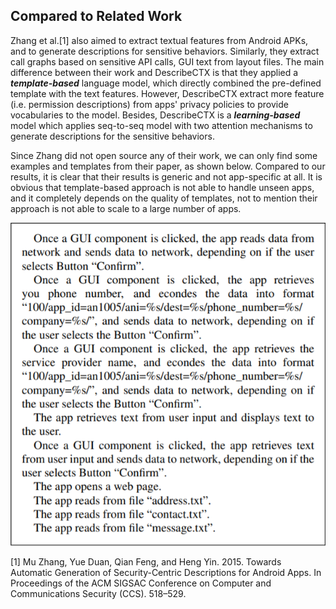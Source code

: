 ## Compared to Related Work
Zhang et al.[1] also aimed to extract textual features from Android APKs, and to generate descriptions for sensitive behaviors. Similarly, they extract call graphs based on sensitive API calls, GUI text from layout files. The main difference between their work and DescribeCTX is that they applied a ***template-based*** language model, which directly combined the pre-defined template with the text features. However, DescribeCTX extract more feature (i.e. permission descriptions) from apps' privacy policies to provide vocabularies to the model. Besides, DescribeCTX is a ***learning-based*** model which applies seq-to-seq model with two attention mechanisms to generate descriptions for the sensitive behaviors. 

Since Zhang did not open source any of their work, we can only find some examples and templates from their paper, as shown below. Compared to our results, it is clear that their results is generic and not app-specific at all. It is obvious that template-based approach is not able to handle unseen apps, and it completely depends on the quality of templates, not to mention their approach is not able to scale to a large number of apps.

![image](https://github.com/DescribeCTX/DescribeCTX/blob/main/DescribeMe_Descriptions.png)

[1] Mu Zhang, Yue Duan, Qian Feng, and Heng Yin. 2015. Towards Automatic Generation of Security-Centric Descriptions for Android Apps. In Proceedings of the ACM SIGSAC Conference on Computer and Communications Security (CCS). 518–529.

